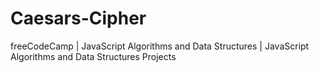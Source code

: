 # Caesars-Cipher
freeCodeCamp | JavaScript Algorithms and Data Structures | JavaScript Algorithms and Data Structures Projects
